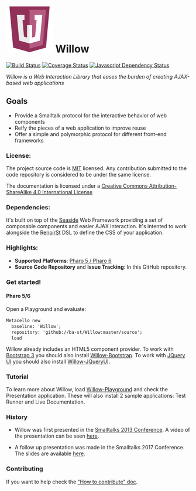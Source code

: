 ![Logo](resources/logos/128x128.png) Willow
======
[![Build Status](https://travis-ci.org/ba-st/Willow.svg?branch=master)](https://travis-ci.org/ba-st/Willow)
[![Coverage Status](https://coveralls.io/repos/github/ba-st/Willow/badge.svg?branch=master)](https://coveralls.io/github/ba-st/Willow?branch=master)
[![Javascript Dependency Status](https://david-dm.org/ba-st/Willow.svg)](https://david-dm.org/ba-st/Willow)

*Willow is a Web Interaction Library that eases the burden of creating AJAX-based web applications*

## Goals
- Provide a Smalltalk protocol for the interactive behavior of web components
- Reify the pieces of a web application to improve reuse
- Offer a simple and polymorphic protocol for different front-end frameworks 

### License:
The project source code is [MIT](LICENSE) licensed. Any contribution submitted to the code repository is considered to be under the same license.

The documentation is licensed under a [Creative Commons Attribution-ShareAlike 4.0 International License](http://creativecommons.org/licenses/by-sa/4.0/)

### Dependencies:
It's built on top of the [Seaside](https://github.com/SeasideSt/Seaside) Web Framework providing a set of composable components and easier AJAX interaction.
It's intented to work alongside the [RenoirSt](https://github.com/ba-st/RenoirSt) DSL to define the CSS of your application.

### Highlights:
- **Supported Platforms**: [Pharo 5 / Pharo 6](http://www.pharo.org/)
- **Source Code Repository** and **Issue Tracking**: In this GitHub repository.

### Get started!

#### Pharo 5/6

Open a Playground and evaluate:

```smalltalk
Metacello new
  baseline: 'Willow';
  repository: 'github://ba-st/Willow:master/source';
  load
```

Willow already includes an HTML5 component provider.
To work with [Bootstrap 3](https://getbootstrap.com/docs/3.3/) you should also install  [Willow-Bootstrap](https://github.com/ba-st/Willow-Bootstrap).
To work with [JQuery UI](https://jqueryui.com/) you should also install  [Willow-JQueryUI](https://github.com/ba-st/Willow-JQueryUI).

### Tutorial
To learn more about Willow, load [Willow-Playground](https://github.com/ba-st/Willow-Playground) and check the Presentation application. These will also install 2 sample applications: Test Runner and Live Documentation.

### History
- Willow was first presented in the [Smalltalks 2013 Conference](http://fast.org.ar). 
A video of the presentation can be seen [here](https://youtu.be/JezITRHCBuc?list=PLCGAAdUizzH027lLWKXh_44cGuEsay7-R).

- A follow up presentation was made in the Smalltalks 2017 Conference. The slides are available [here](https://www.slideshare.net/gcotelli/willow-101-82159948).

### Contributing
If you want to help check the ["How to contribute" doc](CONTRIBUTING.md).
